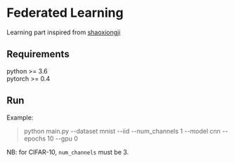 # Federated Learning
Learning part inspired from [shaoxiongji](https://github.com/shaoxiongji/federated-learning)

## Requirements
python >= 3.6  
pytorch >= 0.4

## Run
Example:
> python main.py --dataset mnist --iid --num_channels 1 --model cnn --epochs 10 --gpu 0  

NB: for CIFAR-10, `num_channels` must be 3.